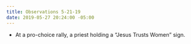 ```yaml
---
title: Observations 5-21-19
date: 2019-05-27 20:24:00 -05:00
---
```


- At a pro-choice rally, a priest holding a “Jesus Trusts Women” sign.